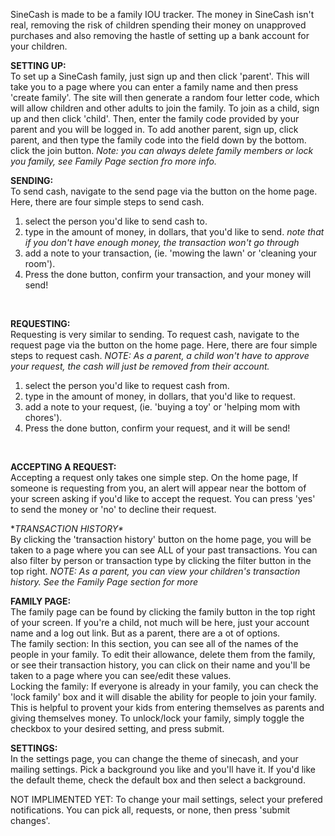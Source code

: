 SineCash is made to be a family IOU tracker. The money in SineCash isn't real, removing the risk of children spending their money on unapproved purchases and also removing the hastle of setting up a bank account for your children. 
<br>

**SETTING UP:** <br>
To set up a SineCash family, just sign up and then click 'parent'. This will take you to a page where you can enter a family name and then press 'create family'. The site will then generate a random four letter code, which will allow children and other adults to join the family. 
To join as a child, sign up and then click 'child'. Then, enter the family code provided by your parent and you will be logged in. 
To add another parent, sign up, click parent, and then type the family code into the field down by the bottom. click the join button.
_Note: you can always delete family members or lock you family, see Family Page section fro more info._
<br>

**SENDING:** <br>
To send cash, navigate to the send page via the button on the home page. Here, there are four simple steps to send cash.
1. select the person you'd like to send cash to.
2. type in the amount of money, in dollars, that you'd like to send. _note that if you don't have enough money, the transaction won't go through_
3. add a note to your transaction, (ie. 'mowing the lawn' or 'cleaning your room').
4. Press the done button, confirm your transaction, and your money will send!
<br>

**REQUESTING:** <br>
Requesting is very similar to sending. To request cash, navigate to the request page via the button on the home page. Here, there are four simple steps to request cash. 
_NOTE: As a parent, a child won't have to approve your request, the cash will just be removed from their account._
1. select the person you'd like to request cash from.
2. type in the amount of money, in dollars, that you'd like to request. 
3. add a note to your request, (ie. 'buying a toy' or 'helping mom with chores').
4. Press the done button, confirm your request, and it will be send!
<br>

**ACCEPTING A REQUEST:** <br>
Accepting a request only takes one simple step. On the home page, If someone is requesting from you, an alert will appear near the bottom of your screen asking if you'd like to accept the request. You can press 'yes' to send the money or 'no' to decline their request.
<br>


**TRANSACTION HISTORY\** <br>
By clicking the 'transaction history' button on the home page, you will be taken to a page where you can see ALL of your past transactions. You can also filter by person or transaction type by clicking the filter button in the top right.
_NOTE: As a parent, you can view your children's transaction history. See the Family Page section for more_
<br>


**FAMILY PAGE:** <br>
The family page can be found by clicking the family button in the top right of your screen. If you're a child, not much will be here, just your account name and a log out link. But as a parent, there are a ot of options. <br>
The family section: In this section, you can see all of the names of the people in your family. To edit their allowance, delete them from the family, or see their transaction history, you can click on their name and you'll be taken to a page where you can see/edit these values. <br>
Locking the family: If everyone is already in your family, you can check the 'lock family' box and it will disable the ability for people to join your family. This is helpful to provent your kids from entering themselves as parents and giving themselves money. To unlock/lock your family, simply toggle the checkbox to your desired setting, and press submit. 
<br>

**SETTINGS:** <br>
In the settings page, you can change the theme of sinecash, and your mailing settings. Pick a background you like and you'll have it. If you'd like the default theme, check the default box and then select a background. <br>

NOT IMPLIMENTED YET: To change your mail settings, select your prefered notifications. You can pick all, requests, or none, then press 'submit changes'.
<br>



